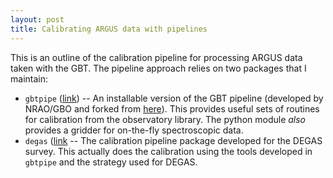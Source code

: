 ```yaml
---
layout: post
title: Calibrating ARGUS data with pipelines
---
```


This is an outline of the calibration pipeline for processing ARGUS data taken with the GBT. The pipeline approach relies on two packages that I maintain:

   * `gbtpipe` ([link](https://github.com/low-sky/gbtpipe/tree/master/gbtpipe)) -- An installable version of the GBT pipeline (developed by NRAO/GBO and forked from [here](https://github.com/nrao/gbt-pipeline)). This provides useful sets of routines for calibration from the observatory library. The python module _also_ provides a gridder for on-the-fly spectroscopic data.
   * `degas` ([link](https://github.com/low-sky/degas/) -- The calibration pipeline package developed for the DEGAS survey. This actually does the calibration using the tools developed in `gbtpipe` and the strategy used for DEGAS.
   

   

